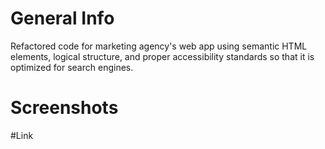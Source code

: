 # General Info
Refactored code for marketing agency's web app using semantic HTML elements, logical structure, and proper accessibility standards so that it is optimized for search engines.

# Screenshots


#Link

